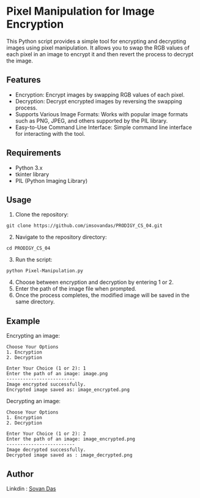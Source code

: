 # Pixel Manipulation for Image Encryption
This Python script provides a simple tool for encrypting and decrypting images using pixel manipulation. It allows you to swap the RGB values of each pixel in an image to encrypt it and then revert the process to decrypt the image.

## Features
- Encryption: Encrypt images by swapping RGB values of each pixel.
- Decryption: Decrypt encrypted images by reversing the swapping process.
- Supports Various Image Formats: Works with popular image formats such as PNG, JPEG, and others supported by the PIL library.
- Easy-to-Use Command Line Interface: Simple command line interface for interacting with the tool.

## Requirements
- Python 3.x
- tkinter library
- PIL (Python Imaging Library)
## Usage
1. Clone the repository:
```
git clone https://github.com/imsovandas/PRODIGY_CS_04.git
```
2. Navigate to the repository directory:
```
cd PRODIGY_CS_04
```
3. Run the script:
```
python Pixel-Manipulation.py
```
4. Choose between encryption and decryption by entering 1 or 2.
5. Enter the path of the image file when prompted.
6. Once the process completes, the modified image will be saved in the same directory.
## Example
Encrypting an image:
```
Choose Your Options 
1. Encryption 
2. Decryption

Enter Your Choice (1 or 2): 1
Enter the path of an image: image.png
------------------------- 
Image encrypted successfully. 
Encrypted image saved as: image_encrypted.png
```
Decrypting an image:
```
Choose Your Options 
1. Encryption 
2. Decryption 

Enter Your Choice (1 or 2): 2
Enter the path of an image: image_encrypted.png
------------------------- 
Image decrypted successfully. 
Decrypted image saved as : image_decrypted.png
```
## Author
Linkdin : [Sovan Das](https://www.linkedin.com/in/imsovandas)
